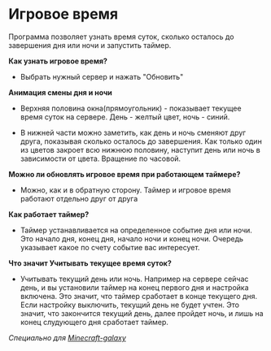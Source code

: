 # Игровое время

Программа позволяет узнать время суток, сколько осталось до завершения дня или ночи и запустить таймер.

**Как узнать игровое время?**

- Выбрать нужный сервер и нажать "Обновить"

**Анимация смены дня и ночи**

 - Верхняя половина окна(прямоугольник) - показывает текущее время суток на сервере. День - желтый цвет, ночь - синий.

 - В нижней части можно заметить, как день и ночь сменяют друг друга, показывая сколько осталось до завершения. Как 
только один из цветов закроет всю нижнюю половину, наступит день или ночь в зависимости от цвета. Вращение по часовой.

**Можно ли обновлять игровое время при работающем таймере?**
 - Можно, как и в обратную сторону. Таймер и игровое время работают отдельно друг от друга

**Как работает таймер?**
 - Таймер устанавливается на определенное событие дня или ночи. Это начало дня, конец дня, начало ночи и конец ночи. 
Очередь указывает какое по счету событие вас интересует.

**Что значит Учитывать текущее время суток?**
 - Учитывать текущий день или ночь. Например на сервере сейчас день, и вы установили таймер 
на конец первого дня и настройка включена. Это значит, что таймер сработает в конце текущего дня. Если настройку 
выключить, текущий день не будет учтен. Это значит, что закончится текущий день, далее пройдет ночь, и лишь на 
конец слудующего дня сработает таймер.

_Специально для [Minecraft-galaxy](https://forum.minecraft-galaxy.ru)_